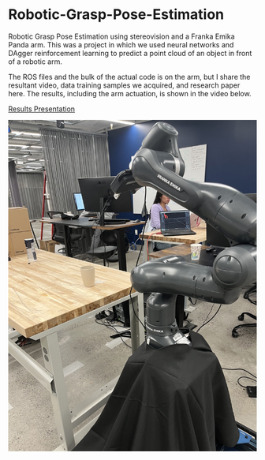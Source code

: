 # Robotic-Grasp-Pose-Estimation
Robotic Grasp Pose Estimation using stereovision and a Franka Emika Panda arm. This was a project in which we used neural networks and DAgger reinforcement learning to predict a point cloud of an object in front of a robotic arm. 

The ROS files and the bulk of the actual code is on the arm, but I share the resultant video, data training samples we acquired, and research paper here. The results, including the arm actuation, is shown in the video below.

[Results Presentation](https://www.youtube.com/watch?v=X4GmfFWVYsQ)

![The Arm We Used](arm.jpg)
